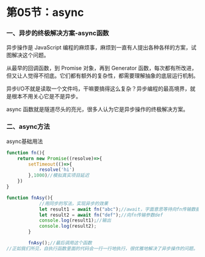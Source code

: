 # 第05节：async

### 一、异步的终极解决方案-async函数

异步操作是 JavaScript 编程的麻烦事，麻烦到一直有人提出各种各样的方案，试图解决这个问题。

从最早的回调函数，到 Promise 对象，再到 Generator 函数，每次都有所改进，但又让人觉得不彻底。它们都有额外的复杂性，都需要理解抽象的底层运行机制。

异步I/O不就是读取一个文件吗，干嘛要搞得这么复杂？异步编程的最高境界，就是根本不用关心它是不是异步。

async 函数就是隧道尽头的亮光，很多人认为它是异步操作的终极解决方案。

### 二、async方法

async基础用法

``` js
function fn(){
    return new Promise((resolve)=>{
        setTimeout(()=>{
            resolve('hi')
        },1000)//模拟真实项目延迟
    })
}

function fnAsy(){
            //用同步的写法，实现异步的效果
            let result1 = await fn("abc");//await，字面意思等待向fn传输数据后再执行下面的指令
            let result2 = await fn("def");//向fn传输参数def
            console.log(result1);//输出
            console.log(result2);
        }

        fnAsy();//最后调用这个函数
//正如我们所见，自执行函数里面的代码会一行一行地执行，很优雅地解决了异步操作的问题。
```






